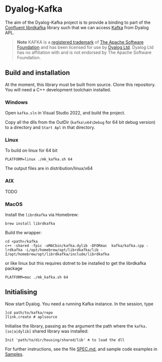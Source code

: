 # Dyalog-Kafka 

The aim of the Dyalog-Kafka project is to provide a binding to part of the [Confluent librdkafka](https://github.com/confluentinc/librdkafka) library such that we can access [Kafka](https://kafka.apache.org/) from Dyalog APL. 

> **Note** KAFKA is a [registered trademark](https://kafka.apache.org/trademark) of [The Apache Software Foundation](https://www.apache.org/) and has been licensed for use by [Dyalog Ltd](https://www.dyalog.com/). Dyalog Ltd has no affiliation with and is not endorsed by The Apache Software Foundation.

## Build and installation

At the moment, this library must be built from source. Clone this repository. You will need a C++ development toolchain installed.

### Windows

Open `kafka.sln` in Visual Studio 2022, and build the project.

Copy all the dlls from the OutDir (`kafka\x64\Debug` for 64 bit debug version) to a directory and `Start Apl` in that directory.

### Linux

To build on linux for 64 bit 
```
PLATFORM=linux ./mk_kafka.sh 64
```
The output files are in distribution/linux/x64

### AIX

TODO

### MacOS

Install the `librdkafka` via Homebrew:
```
brew install librdkafka
```
Build the wrapper:
```
cd <path>/kafka
c++ -shared -fpic -oMACbin/kafka.dylib -DFORmac  kafka/kafka.cpp -lrdkafka -L/opt/homebrew/opt/librdkafka/lib -I/opt/homebrew/opt/librdkafka/include/librdkafka
```

or like linux but this requires dotnet to be installed to get the librdkafka package

```
PLATFORM=mac ./mk_kafka.sh 64
```


## Initialising

Now start Dyalog. You need a running Kafka instance. In the session, type

```apl
]cd path/to/kafka/repo
]link.create # aplsource
```
Initialise the library, passing as the argument the path where the `kafka.[so|a|dylib]` shared library was installed:
```apl
Init 'path/to/dir/housing/shared/lib' ⍝ to load the dll
```

For further instructions, see the file [SPEC.md](SPEC.md), and sample code examples in [Samples](aplsource/Samples/).
